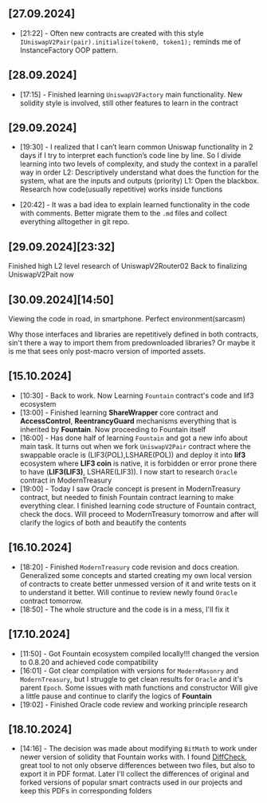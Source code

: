 ## [27.09.2024]
* [21:22] - Often new contracts are created with this style `IUniswapV2Pair(pair).initialize(token0, token1);` reminds me of InstanceFactory OOP pattern.


## [28.09.2024]
* [17:15] - Finished learning `UniswapV2Factory` main functionality. New solidity
style is involved, still other features to learn in the contract

## [29.09.2024]
* [19:30] - I realized that I can’t learn common Uniswap functionality in 2 days if I try to interpret each function’s code line by line.
So I divide learning into two levels of complexity, and study the context in a parallel way in order
    L2: Descriptively understand what does the function for the system, what are the inputs and outputs (priority)
    L1: Open the blackbox. Research how code(usually repetitive) works inside functions

* [20:42] - It was a bad idea to explain learned functionality in the code
  with comments. Better migrate them to the `.md` files and collect everything alltogether in git repo.

## [29.09.2024][23:32]
Finished high L2 level research of UniswapV2Router02
Back to finalizing UniswapV2Pait now

## [30.09.2024][14։50]
Viewing the code in road, in smartphone.
Perfect environment(sarcasm)

Why those interfaces and libraries are repetitively defined
in both contracts, sin't there a way to import 
them from predownloaded libraries? Or maybe it is me
that sees only post-macro version of imported
assets.

## [15.10.2024]
* [10:30] - Back to work. Now Learning `Fountain` contract's code and lif3 ecosystem
* [13:00] - Finished learning **ShareWrapper** core contract and **AccessControl**, **ReentrancyGuard** mechanisms everything that is inherited by **Fountain**. Now proceeding to Fountain itself
* [16:00] - Has done half of learning `Fountain` and got a new info about main task. It turns out when we fork `UniswapV2Pair` contract where the swappable oracle is (LIF3(POL),LSHARE(POL)) and deploy it into **lif3** ecosystem where
  **LIF3 coin** is native, it is forbidden or error prone there to have (__LIF3(LIF3)__, LSHARE(LIF3)). I now start to research `Oracle` contract in ModernTreasury
* [19:00] - Today I saw Oracle concept is present in ModernTreasury contract, but needed to finish Fountain contract learning to make everything clear. I finished learning code structure of Fountain contract, check the docs. Will proceed to ModernTreasury tomorrow and after will clarify the logics of both and beautify the contents

## [16.10.2024]
* [18:20] - Finished `ModernTreasury` code revision and docs creation. Generalized some concepts and started creating my own local version of contracts to create better unmessed version of it and write tests on it to understand it better. Will continue to review newly found `Oracle` contract tomorrow.
* [18:50] - The whole structure and the code is in a mess, I'll fix it

## [17.10.2024]
* [11:50] - Got Fountain ecosystem compiled locally!!! changed the version to 0.8.20 and achieved code compatibility
* [16:01] - Got clear compilation with versions for `ModernMasonry` and `ModernTreasury`, but I struggle to get clean results for `Oracle` and it's parent `Epoch`. Some issues with math functions and constructor
  Will give a little pause and continue to clarify the logics of **Fountain**
* [19:02] - Finished Oracle code review and working principle research

## [18.10.2024]
* [14:16] - The decision was made about modifying `BitMath` to work under newer version of solidity that Fountain works with.
  I found [DiffCheck](https://www.diffchecker.com/), great tool to not only observe differences between two files, but also to export it in PDF format. Later I'll collect the differences of original and forked versions of popular smart contracts used in our projects and   keep this PDFs in corresponding folders



